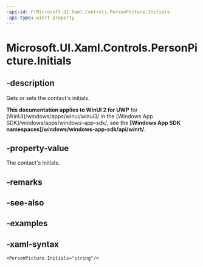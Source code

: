```yaml
---
-api-id: P:Microsoft.UI.Xaml.Controls.PersonPicture.Initials
-api-type: winrt property
---
```

<!-- Property syntax.
public string Initials { get;  set; }
-->

# Microsoft.UI.Xaml.Controls.PersonPicture.Initials


## -description

Gets or sets the contact's initials.


**This documentation applies to WinUI 2 for UWP** for [WinUI]/windows/apps/winui/winui3/ in the [Windows App SDK]/windows/apps/windows-app-sdk/, see the **[Windows App SDK namespaces]/windows/windows-app-sdk/api/winrt/**.

## -property-value

The contact's initials.


## -remarks


## -see-also


## -examples


## -xaml-syntax

```xaml
<PersonPicture Initials="string"/>
```


